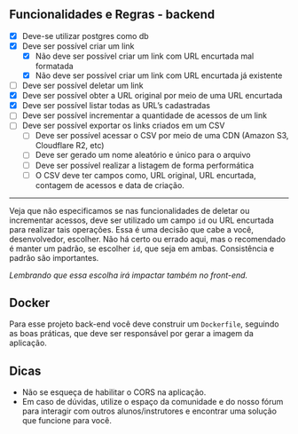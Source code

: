 ## Funcionalidades e Regras - backend

- [x] Deve-se utilizar postgres como db
- [x]  Deve ser possível criar um link
    - [x]  Não deve ser possível criar um link com URL encurtada mal formatada
    - [x]  Não deve ser possível criar um link com URL encurtada já existente
- [ ]  Deve ser possível deletar um link
- [x]  Deve ser possível obter a URL original por meio de uma URL encurtada
- [x]  Deve ser possível listar todas as URL’s cadastradas
- [ ]  Deve ser possível incrementar a quantidade de acessos de um link
- [ ]  Deve ser possível exportar os links criados em um CSV
    - [ ]  Deve ser possível acessar o CSV por meio de uma CDN (Amazon S3, Cloudflare R2, etc)
    - [ ]  Deve ser gerado um nome aleatório e único para o arquivo
    - [ ]  Deve ser possível realizar a listagem de forma performática
    - [ ]  O CSV deve ter campos como, URL original, URL encurtada, contagem de acessos e data de criação.
---
Veja que não especificamos se nas funcionalidades de deletar ou incrementar acessos, deve ser utilizado um campo `id` ou URL encurtada para realizar tais operações. Essa é uma decisão que cabe a você, desenvolvedor, escolher. Não há certo ou errado aqui, mas o recomendado é manter um padrão, se escolher `id`, que seja em ambas. Consistência e padrão são importantes.

*Lembrando que essa escolha irá impactar também no front-end.*

## Docker
Para esse projeto back-end você deve construir um `Dockerfile`, seguindo as boas práticas, que deve ser responsável por gerar a imagem da aplicação.

## Dicas
- Não se esqueça de habilitar o CORS na aplicação.
- Em caso de dúvidas, utilize o espaço da comunidade e do nosso fórum para interagir com outros alunos/instrutores e encontrar uma solução que funcione para você.